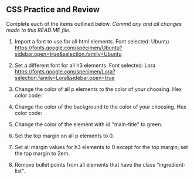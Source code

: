 ## CSS Practice and Review

Complete each of the items outlined below.
*Commit any and all changes made to this READ.ME file.*

1. Import a font to use for all html elements.
Font selected: Ubuntu
https://fonts.google.com/specimen/Ubuntu?sidebar.open=true&selection.family=Ubuntu

2. Set a different font for all h3 elements.
Font selected: Lora
https://fonts.google.com/specimen/Lora?selection.family=Lora&sidebar.open=true

3. Change the color of all p elements to the color of your choosing.
Hex color code:

4. Change the color of the background to the color of your choosing.
Hex color code:

6. Change the color of the element with id "main-title" to green.

7. Set the top margin on all p elements to 0.

8. Set all margin values for h3 elements to 0 except for the top margin; set the top margin to 2em.

9. Remove bullet points from all elements that have the class "ingredient-list".
